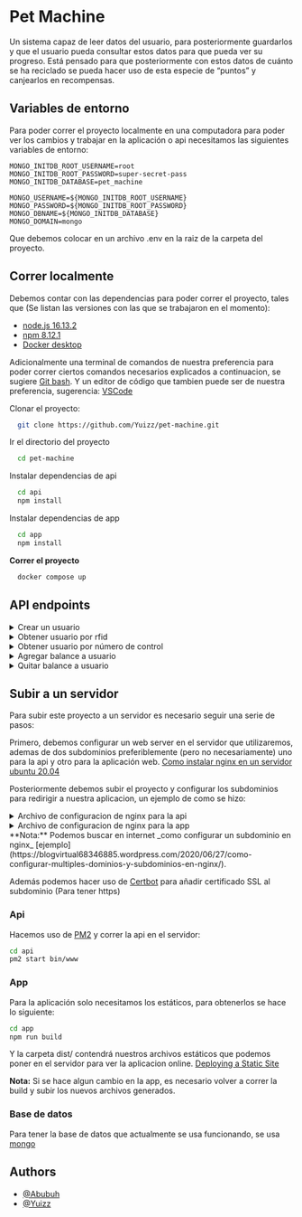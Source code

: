 
# Pet Machine

Un sistema capaz de leer datos del usuario, para posteriormente guardarlos y que el usuario pueda consultar estos datos para que pueda ver su progreso. Está pensado para que posteriormente con estos datos de cuánto se ha reciclado se pueda hacer uso de esta especie de “puntos” y canjearlos en recompensas.



## Variables de entorno

Para poder correr el proyecto localmente en una computadora para poder ver los cambios y trabajar en la aplicación o api necesitamos las siguientes variables de entorno:
```env
MONGO_INITDB_ROOT_USERNAME=root
MONGO_INITDB_ROOT_PASSWORD=super-secret-pass
MONGO_INITDB_DATABASE=pet_machine

MONGO_USERNAME=${MONGO_INITDB_ROOT_USERNAME}
MONGO_PASSWORD=${MONGO_INITDB_ROOT_PASSWORD}
MONGO_DBNAME=${MONGO_INITDB_DATABASE}
MONGO_DOMAIN=mongo

```

Que debemos colocar en un archivo .env en la raiz de la carpeta del proyecto.

## Correr localmente

Debemos contar con las dependencias para poder correr el proyecto, tales que (Se listan las versiones con las que se trabajaron en el momento):

- [node.js 16.13.2](https://nodejs.org/dist/v16.13.2/)
- [npm 8.12.1](https://phoenixnap.com/kb/install-node-js-npm-on-windows)
- [Docker desktop](https://docs.docker.com/desktop/install/windows-install/)

Adicionalmente una terminal de comandos de nuestra preferencia para poder correr ciertos comandos necesarios explicados a continuacion, se sugiere [Git bash](https://git-scm.com/download/win).
Y un editor de código que tambien puede ser de nuestra preferencia, sugerencia: [VSCode](https://code.visualstudio.com/download)

Clonar el proyecto:

```bash
  git clone https://github.com/Yuizz/pet-machine.git
```

Ir el directorio del proyecto

```bash
  cd pet-machine
```

Instalar dependencias de api

```bash
  cd api
  npm install
```

Instalar dependencias de app

```bash
  cd app
  npm install
```

**Correr el proyecto**

```bash
  docker compose up
```


## API endpoints

<details>
<summary> Crear un usuario</summary>

```http
  POST http://localhost:3001/users/create-user
```
_**body:**_

```javascript
{
  "controlNumber" : string, //El numero de control del alumno.
  "mail" : string,          //El correo del alumno.
  "name"    : string,       //El nombre del alumno.
  "balance" : string,       //El saldo inicial, por lo general empieza en 0. 
  "rfid"    : string,       //El UID de la tarjeta RFID que tiene el alumno.
}
```
</details>

<details>
<summary> Obtener usuario por rfid </summary>

```http
  GET /users/rfid/{rfid}
```

| Parametro | Tipo     | Descripción               |
| :-------- | :------- | :-------------------------------- |
| `rfid`      | `string` | **Required**. Rfid del alumno que queremos buscar. |

</details>

<details>
<summary> Obtener usuario por número de control </summary>

```http
  GET /users/control-number/{control-number}
```

| Parametro | Tipo     | Descripción               |
| :-------- | :------- | :-------------------------------- |
| `control-number`      | `string` | **Requerido**. Número de control del alumno que queremos buscar. |

</details>

<details>
<summary> Agregar balance a usuario </summary>

```http 
  PUT /users/add-balance/{rfid}
```

| Parametro | Tipo     | Descripción               |
| :-------- | :------- | :-------------------------------- |
| `rfid`      | `string` | **Requerido**. RFID del alumno al que le agregaremos saldo. |

_**body:**_

```javascript
{
  "balanceToAdd": string //El balance que se añadirá
}
```
</details>

<details>
<summary> Quitar balance a usuario </summary>

```http 
  PUT /users/substract-balance/{rfid}
```

| Parametro | Tipo     | Descripción               |
| :-------- | :------- | :-------------------------------- |
| `rfid`      | `string` | **Requerido**. RFID del alumno al que le quitaremos saldo. |

_**body:**_

```javascript
{
    "balanceToSubstract": "2"
}
```
</details>


## Subir a un servidor

Para subir este proyecto a un servidor es necesario seguir una serie de pasos:

Primero, debemos configurar un web server en el servidor que utilizaremos, ademas de dos subdominios preferiblemente (pero no necesariamente) uno para la api y otro para la aplicación web.
[Como instalar nginx en un servidor ubuntu 20.04](https://www.digitalocean.com/community/tutorials/how-to-install-nginx-on-ubuntu-20-04-es)

Posteriormente debemos subir el proyecto y configurar los subdominios para redirigir a nuestra aplicacion, un ejemplo de como se hizo:

<details>
<summary> Archivo de configuracion de nginx para la api </summary>

```nginx
upstream my_nodejs_upstream {
    server 127.0.0.1:3005;
    keepalive 64;
}

server {

        # SSL configuration
        #
        # listen 443 ssl default_server;
        # listen [::]:443 ssl default_server;
        #
        # Note: You should disable gzip for SSL traffic.
        # See: https://bugs.debian.org/773332
        #
        # Read up on ssl_ciphers to ensure a secure configuration.
        # See: https://bugs.debian.org/765782
        #
        # Self signed certs generated by the ssl-cert package
        # Don't use them in a production server!
        #
        # include snippets/snakeoil.conf;


        # Add index.php to the list if you are using PHP
        index index.html index.htm index.nginx-debian.html;
        server_name petmachine.api.iamyuizz.dev; # managed by Certbot

        location / {
                proxy_set_header   X-Forwarded-For $remote_addr;
                proxy_set_header   Host $http_host;
                proxy_pass         http://my_nodejs_upstream;
        }


        # deny access to .htaccess files, if Apache's document root
        # concurs with nginx's one
        #
        #location ~ /\.ht {
        #       deny all;
        #}


    listen [::]:443 ssl; # managed by Certbot
    listen 443 ssl; # managed by Certbot
    ssl_certificate /etc/letsencrypt/live/petmachine.api.iamyuizz.dev/fullchain.pem; # managed by Certbot
    ssl_certificate_key /etc/letsencrypt/live/petmachine.api.iamyuizz.dev/privkey.pem; # managed by Certbot
    include /etc/letsencrypt/options-ssl-nginx.conf; # managed by Certbot
    ssl_dhparam /etc/letsencrypt/ssl-dhparams.pem; # managed by Certbot


}
server {
    if ($host = petmachine.api.iamyuizz.dev) {
        return 301 https://$host$request_uri;
    } # managed by Certbot


        listen 80 ;
        listen [::]:80 ;
    server_name petmachine.api.iamyuizz.dev;
    return 404; # managed by Certbot


}
```

</details>

<details>
<summary> Archivo de configuracion de nginx para la app </summary>

```nginx
server {
        listen 80 ;
        listen [::]:80 ;

        # SSL configuration
        #
        # listen 443 ssl default_server;
        # listen [::]:443 ssl default_server;
        #
        # Note: You should disable gzip for SSL traffic.
        # See: https://bugs.debian.org/773332
        #
        # Read up on ssl_ciphers to ensure a secure configuration.
        # See: https://bugs.debian.org/765782
        #
        # Self signed certs generated by the ssl-cert package
        # Don't use them in a production server!
        #
        # include snippets/snakeoil.conf;

        root /var/www/pet-machine/pet-machine/app/dist;

        # Add index.php to the list if you are using PHP
        index index.html index.htm index.nginx-debian.html;
    server_name petmachine.app.iamyuizz.dev; # managed by Certbot


        location / {
                # First attempt to serve request as file, then
                # as directory, then fall back to displaying a 404.
                try_files $uri /index.html;
        }

        # pass PHP scripts to FastCGI server
        #
        location ~ \.php$ {
                include snippets/fastcgi-php.conf;
        #
        #       # With php-fpm (or other unix sockets):
                fastcgi_pass unix:/var/run/php/php7.2-fpm.sock;
        #       # With php-cgi (or other tcp sockets):
        #       fastcgi_pass 127.0.0.1:9000;
        }

        # deny access to .htaccess files, if Apache's document root
        # concurs with nginx's one
        #
        #location ~ /\.ht {
        #       deny all;
        #}
            

    listen [::]:443 ssl; # managed by Certbot
    listen 443 ssl; # managed by Certbot
    ssl_certificate /etc/letsencrypt/live/petmachine.app.iamyuizz.dev/fullchain.pem; # managed by Certbot
    ssl_certificate_key /etc/letsencrypt/live/petmachine.app.iamyuizz.dev/privkey.pem; # managed by Certbot
    include /etc/letsencrypt/options-ssl-nginx.conf; # managed by Certbot
    ssl_dhparam /etc/letsencrypt/ssl-dhparams.pem; # managed by Certbot

}
```

</details>
**Nota:** Podemos buscar en internet _como configurar un subdominio en nginx_ [ejemplo](https://blogvirtual68346885.wordpress.com/2020/06/27/como-configurar-multiples-dominios-y-subdominios-en-nginx/).

Además podemos hacer uso de [Certbot](https://certbot.eff.org/) para añadir certificado SSL al subdominio (Para tener https)

### Api
Hacemos uso de [PM2](https://www.vultr.com/docs/how-to-manage-node-applications-with-pm2/) y correr la api en el servidor: 
```bash
cd api
pm2 start bin/www
```

### App
Para la aplicación solo necesitamos los estáticos, para obtenerlos se hace lo siguiente:
```bash
cd app
npm run build
```
Y la carpeta dist/ contendrá nuestros archivos estáticos que podemos poner en el servidor para ver la aplicacion online. [Deploying a Static Site](https://vitejs.dev/guide/static-deploy.html#building-the-app)

**Nota:** Si se hace algun cambio en la app, es necesario volver a correr la build y subir los nuevos archivos generados.

### Base de datos
Para tener la base de datos que actualmente se usa funcionando, se usa [mongo](https://www.digitalocean.com/community/tutorials/how-to-install-mongodb-on-ubuntu-20-04-es)




## Authors

- [@Abubuh](https://github.com/Abubuh)
- [@Yuizz](https://github.com/Yuizz)

